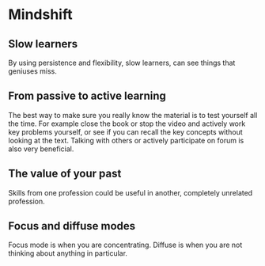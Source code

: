 # Mindshift

## Slow learners

By using persistence and flexibility, slow learners, can see things that geniuses miss.

## From passive to active learning
The best way to make sure you really know the material is to test yourself all the time. For example close the book or stop the video and actively work key problems yourself, or see if you can recall the key concepts without looking at the text. Talking with others or actively participate on forum is also very beneficial.

## The value of your past
Skills from one profession could be useful in another, completely unrelated profession.

## Focus and diffuse modes
Focus mode is when you are concentrating. Diffuse is when you are not thinking about anything in particular.
